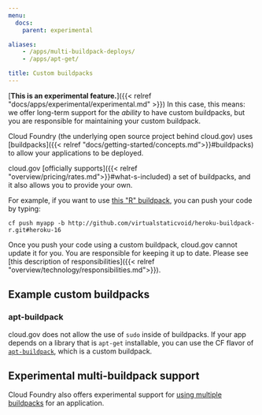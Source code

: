 ```yaml
---
menu:
  docs:
    parent: experimental

aliases:
    - /apps/multi-buildpack-deploys/
    - /apps/apt-get/

title: Custom buildpacks
---
```


[**This is an experimental feature.**]({{< relref "docs/apps/experimental/experimental.md" >}}) In this case, this means: we offer long-term support for the *ability* to have custom buildpacks, but you are responsible for maintaining your custom buildpack.

Cloud Foundry (the underlying open source project behind cloud.gov) uses [buildpacks]({{< relref "docs/getting-started/concepts.md">}}#buildpacks) to allow your applications to be deployed.

cloud.gov [officially supports]({{< relref "overview/pricing/rates.md">}}#what-s-included) a set of buildpacks, and it also allows you to provide your own.

For example, if you want to use [this "R" buildpack](https://github.com/virtualstaticvoid/heroku-buildpack-r/tree/heroku-16), you can push your code by typing:

`cf push myapp -b http://github.com/virtualstaticvoid/heroku-buildpack-r.git#heroku-16`

Once you push your code using a custom buildpack, cloud.gov cannot update it for you. You are responsible for keeping it up to date. Please see [this description of responsibilities]({{< relref "overview/technology/responsibilities.md">}}).

## Example custom buildpacks

### apt-buildpack

cloud.gov does not allow the use of `sudo` inside of buildpacks. If your app depends on a library that is `apt-get` installable, you can use the CF flavor of [`apt-buildpack`](https://github.com/cloudfoundry/apt-buildpack), which is a custom buildpack.

## Experimental multi-buildpack support

Cloud Foundry also offers experimental support for [using multiple buildpacks](https://docs.cloudfoundry.org/buildpacks/use-multiple-buildpacks.html) for an application.
